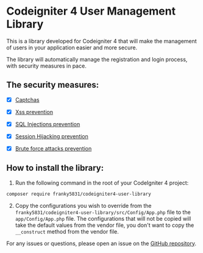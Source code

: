 # Codeigniter 4 User Management Library

This is a library developed for Codeigniter 4 that will make the management of users in your application easier and more secure.

The library will automatically manage the registration and login process, with security measures in pace.

## The security measures:
- [x] [Captchas](security-tools?id=captchas)
- [x] [Xss prevention](security-tools?id=xss-prevention)
- [x] [SQL Injections prevention](security-tools?id=sql-injections-prevention)
- [x] [Session Hijacking prevention](security-tools?id=session-hijacking-prevention)
- [x] [Brute force attacks prevention](security-tools?id=brute-force-attacks-prevention)


## How to install the library:
1. Run the following command in the root of your CodeIgniter 4 project:
```bash
composer require franky5831/codeigniter4-user-library
```

2. Copy the configurations you wish to override from the `franky5831/codeigniter4-user-library/src/Config/App.php` file to the `app/Config/App.php` file. The configurations that will not be copied will take the default values from the vendor file, you don't want to copy the `__construct` method from the vendor file.

For any issues or questions, please open an issue on the [GitHub repository](https://github.com/Franky5831/CodeIgniter4-User-Library).

